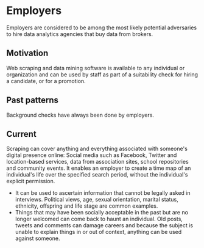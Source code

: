 # Employers

Employers are considered to be among the most likely potential adversaries to hire data analytics agencies that buy data from brokers. 

## Motivation
Web scraping and data mining software is available to any individual or organization and can be used by staff as part of a suitability check for hiring a candidate, or for a promotion. 

## Past patterns

Background checks have always been done by employers.

## Current
Scraping can cover anything and everything associated with someone's digital presence online: Social media such as Facebook, Twitter and location-based services, data from association sites, school repositories and community events. It enables an employer to create a time map of an individual's life over the specified search period, without the individual's explicit permission.

* It can be used to ascertain information that cannot be legally asked in interviews. Political views, age, sexual orientation, marital status, ethnicity, offspring and life stage are common examples.
* Things that may have been socially acceptable in the past but are no longer welcomed can come back to haunt an individual. Old posts, tweets and comments can damage careers and because the subject is unable to explain things in or out of context, anything can be used against someone.




